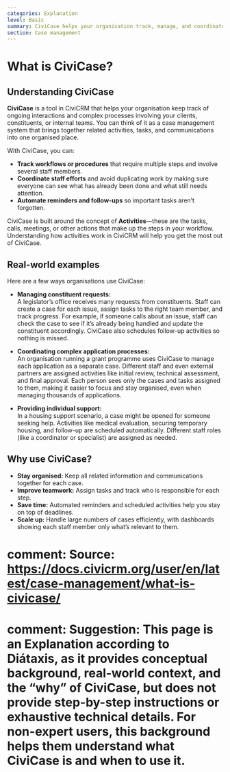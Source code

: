 ```yaml
---
categories: Explanation
level: Basic
summary: CiviCase helps your organisation track, manage, and coordinate complex interactions and workflows with your clients or constituents in CiviCRM.
section: Case management
---
```


# What is CiviCase?

## Understanding CiviCase

**CiviCase** is a tool in CiviCRM that helps your organisation keep track of ongoing interactions and complex processes involving your clients, constituents, or internal teams. You can think of it as a case management system that brings together related activities, tasks, and communications into one organised place.

With CiviCase, you can:
- **Track workflows or procedures** that require multiple steps and involve several staff members.
- **Coordinate staff efforts** and avoid duplicating work by making sure everyone can see what has already been done and what still needs attention.
- **Automate reminders and follow-ups** so important tasks aren’t forgotten.

CiviCase is built around the concept of **Activities**—these are the tasks, calls, meetings, or other actions that make up the steps in your workflow. Understanding how activities work in CiviCRM will help you get the most out of CiviCase.

## Real-world examples

Here are a few ways organisations use CiviCase:

- **Managing constituent requests:**  
  A legislator’s office receives many requests from constituents. Staff can create a case for each issue, assign tasks to the right team member, and track progress. For example, if someone calls about an issue, staff can check the case to see if it’s already being handled and update the constituent accordingly. CiviCase also schedules follow-up activities so nothing is missed.

- **Coordinating complex application processes:**  
  An organisation running a grant programme uses CiviCase to manage each application as a separate case. Different staff and even external partners are assigned activities like initial review, technical assessment, and final approval. Each person sees only the cases and tasks assigned to them, making it easier to focus and stay organised, even when managing thousands of applications.

- **Providing individual support:**  
  In a housing support scenario, a case might be opened for someone seeking help. Activities like medical evaluation, securing temporary housing, and follow-up are scheduled automatically. Different staff roles (like a coordinator or specialist) are assigned as needed.

## Why use CiviCase?

- **Stay organised:** Keep all related information and communications together for each case.
- **Improve teamwork:** Assign tasks and track who is responsible for each step.
- **Save time:** Automated reminders and scheduled activities help you stay on top of deadlines.
- **Scale up:** Handle large numbers of cases efficiently, with dashboards showing each staff member only what’s relevant to them.

# comment: Source: https://docs.civicrm.org/user/en/latest/case-management/what-is-civicase/
# comment: Suggestion: This page is an Explanation according to Diátaxis, as it provides conceptual background, real-world context, and the “why” of CiviCase, but does not provide step-by-step instructions or exhaustive technical details. For non-expert users, this background helps them understand what CiviCase is and when to use it.